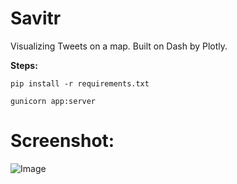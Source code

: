 # Savitr

Visualizing Tweets on a map. Built on Dash by Plotly.


**Steps:**

`pip install -r requirements.txt`

`gunicorn app:server`

# Screenshot:

![Image](https://s8.postimg.org/u251160md/Screen_Shot_2017-11-22_at_10.46.34_PM.png)
